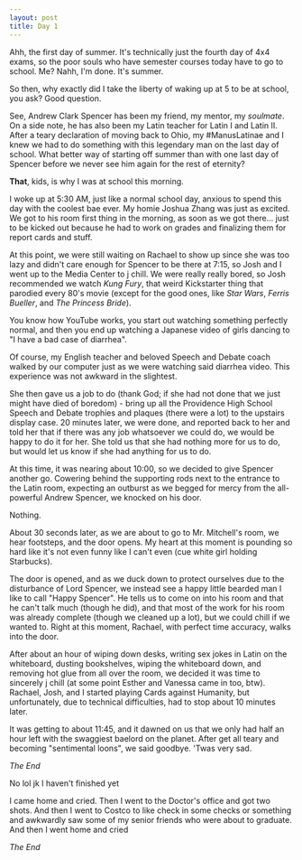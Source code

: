 ```yaml
---
layout: post
title: Day 1
---
```


Ahh, the first day of summer. It's technically just the fourth day of 4x4 exams, so the poor souls who have semester courses today have to go to school. Me? Nahh, I'm done. It's summer.

So then, why exactly did I take the liberty of waking up at 5 to be at school, you ask? Good question.

See, Andrew Clark Spencer has been my friend, my mentor, my *soulmate*. On a side note, he has also been my Latin teacher for Latin I and Latin II. After a teary declaration of moving back to Ohio, my #ManusLatinae and I knew we had to do something with this legendary man on the last day of school. What better way of starting off summer than with one last day of Spencer before we never see him again for the rest of eternity?

**That**, kids, is why I was at school this morning. 

I woke up at 5:30 AM, just like a normal school day, anxious to spend this day with the coolest bae ever. My homie Joshua Zhang was just as excited. We got to his room first thing in the morning, as soon as we got there... just to be kicked out because he had to work on grades and finalizing them for report cards and stuff. 

At this point, we were still waiting on Rachael to show up since she was too lazy and didn't care enough for Spencer to be there at 7:15, so Josh and I went up to the Media Center to j chill. We were really really bored, so Josh recommended we watch *Kung Fury*, that weird Kickstarter thing that parodied every 80's movie (except for the good ones, like *Star Wars*, *Ferris Bueller*, and *The Princess Bride*). 

You know how YouTube works, you start out watching something perfectly normal, and then you end up watching a Japanese video of girls dancing to "I have a bad case of diarrhea".

Of course, my English teacher and beloved Speech and Debate coach walked by our computer just as we were watching said diarrhea video. This experience was not awkward in the slightest. 

She then gave us a job to do (thank God; if she had not done that we just might have died of boredom) - bring up all the Providence High School Speech and Debate trophies and plaques (there were a lot) to the upstairs display case. 20 minutes later, we were done, and reported back to her and told her that if there was any job whatsoever we could do, we would be happy to do it for her. She told us that she had nothing more for us to do, but would let us know if she had anything for us to do. 

At this time, it was nearing about 10:00, so we decided to give Spencer another go. Cowering behind the supporting rods next to the entrance to the Latin room, expecting an outburst as we begged for mercy from the all-powerful Andrew Spencer, we knocked on his door. 

Nothing.

About 30 seconds later, as we are about to go to Mr. Mitchell's room, we hear footsteps, and the door opens. My heart at this moment is pounding so hard like it's not even funny like I can't even (cue white girl holding Starbucks).

The door is opened, and as we duck down to protect ourselves due to the disturbance of Lord Spencer, we instead see a happy little bearded man I like to call "Happy Spencer". He tells us to come on into his room and that he can't talk much (though he did), and that most of the work for his room was already complete (though we cleaned up a lot), but we could chill if we wanted to. Right at this moment, Rachael, with perfect time accuracy, walks into the door. 

After about an hour of wiping down desks, writing sex jokes in Latin on the whiteboard, dusting bookshelves, wiping the whiteboard down, and removing hot glue from all over the room, we decided it was time to sincerely j chill (at some point Esther and Vanessa came in too, btw). Rachael, Josh, and I started playing Cards against Humanity, but unfortunately, due to technical difficulties, had to stop about 10 minutes later. 

It was getting to about 11:45, and it dawned on us that we only had half an hour left with the swaggiest baelord on the planet. After get all teary and becoming "sentimental loons", we said goodbye. 'Twas very sad.

*The End*

No lol jk I haven't finished yet

I came home and cried. Then I went to the Doctor's office and got two shots. And then I went to Costco to like check in some checks or something and awkwardly saw some of my senior friends who were about to graduate. And then I went home and cried

*The End*